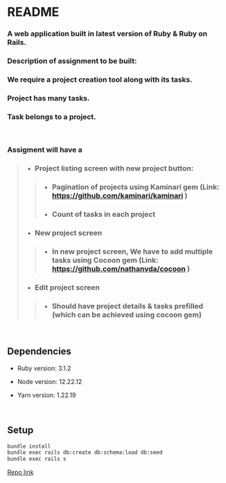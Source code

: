 # README

### A web application built in latest version of Ruby & Ruby on Rails.
### Description of assignment to be built:
### We require a project creation tool along with its tasks.
### Project has many tasks.
### Task belongs to a project.

<br />

### Assigment will have a
> *   ### Project listing screen with new project button:
>> * ### Pagination of projects using Kaminari gem (Link: https://github.com/kaminari/kaminari )
>> * ### Count of tasks in each project
> *   ### New project screen
>> * ### In new project screen, We have to add multiple tasks using Cocoon gem (Link: https://github.com/nathanvda/cocoon )
> * ### Edit project screen
>> * ### Should have project details & tasks prefilled (which can be achieved using cocoon gem)
<br />

## Dependencies

- Ruby version:  3.1.2

- Node version: 12.22.12

- Yarn version: 1.22.19

<br />

## Setup

``` sh
bundle install
bundle exec rails db:create db:schema:load db:seed
bundle exec rails s
```

[Repo link](https://github.com/boring-anime/assignment.git)